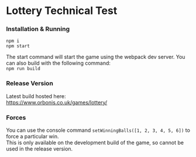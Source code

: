 # Lottery Technical Test

### Installation & Running
```
npm i
npm start
```

The start command will start the game using the webpack dev server.
You can also build with the following command:  
`npm run build`

### Release Version
Latest build hosted here:  
https://www.orbonis.co.uk/games/lottery/

### Forces
You can use the console command `setWinningBalls([1, 2, 3, 4, 5, 6])` to force a particular win.  
This is only available on the development build of the game, so cannot be used in the release version.  
